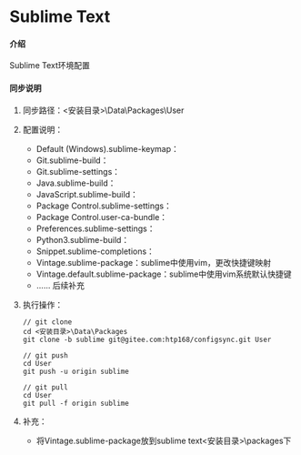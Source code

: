# Sublime Text

#### 介绍
Sublime Text环境配置

#### 同步说明

1.  同步路径：<安装目录>\Data\Packages\User

2.  配置说明：
    * Default (Windows).sublime-keymap：
    * Git.sublime-build：
    * Git.sublime-settings：
    * Java.sublime-build：
    * JavaScript.sublime-build：
    * Package Control.sublime-settings：
    * Package Control.user-ca-bundle：
    * Preferences.sublime-settings：
    * Python3.sublime-build：
    * Snippet.sublime-completions：    
    * Vintage.sublime-package：sublime中使用vim，更改快捷键映射
    * Vintage.default.sublime-package：sublime中使用vim系统默认快捷键
    * …… 后续补充

3.  执行操作：
    ```git
    // git clone
    cd <安装目录>\Data\Packages
    git clone -b sublime git@gitee.com:htp168/configsync.git User
    
    // git push
    cd User
    git push -u origin sublime
    
    // git pull
    cd User
    git pull -f origin sublime
    
    ```

4.  补充：
    * 将Vintage.sublime-package放到sublime text<安装目录>\packages下